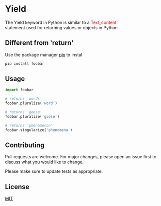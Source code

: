 # Yield

The Yield keyword in Python is similar to a 
<span style="color:red" >
Text_content
</span>  
statement used for returning values or objects in Python.  

## Different from 'return'

Use the package manager [pip](https://pip.pypa.io/en/stable/) to instal
```bash
pip install foobar
```

## Usage

```python
import foobar

# returns 'words'
foobar.pluralize('word')

# returns 'geese'
foobar.pluralize('goose')

# returns 'phenomenon'
foobar.singularize('phenomena')
```

## Contributing

Pull requests are welcome. For major changes, please open an issue first
to discuss what you would like to change.

Please make sure to update tests as appropriate.

## License

[MIT](https://choosealicense.com/licenses/mit/)

